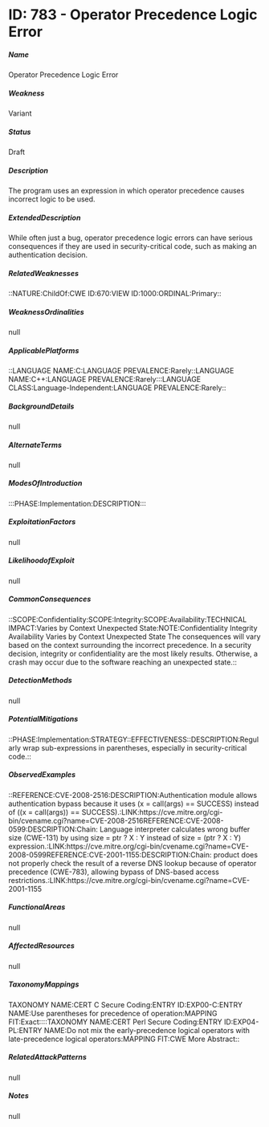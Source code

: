# ID: 783 - Operator Precedence Logic Error
<h5>Name</h5>Operator Precedence Logic Error
<h5>Weakness</h5>Variant
<h5>Status</h5>Draft
<h5>Description</h5>The program uses an expression in which operator precedence causes incorrect logic to be used.
<h5>ExtendedDescription</h5>While often just a bug, operator precedence logic errors can have serious consequences if they are used in security-critical code, such as making an authentication decision.
<h5>RelatedWeaknesses</h5>::NATURE:ChildOf:CWE ID:670:VIEW ID:1000:ORDINAL:Primary::
<h5>WeaknessOrdinalities</h5>null
<h5>ApplicablePlatforms</h5>::LANGUAGE NAME:C:LANGUAGE PREVALENCE:Rarely::LANGUAGE NAME:C++:LANGUAGE PREVALENCE:Rarely:::LANGUAGE CLASS:Language-Independent:LANGUAGE PREVALENCE:Rarely::
<h5>BackgroundDetails</h5>null
<h5>AlternateTerms</h5>null
<h5>ModesOfIntroduction</h5>:::PHASE:Implementation:DESCRIPTION:::
<h5>ExploitationFactors</h5>null
<h5>LikelihoodofExploit</h5>null
<h5>CommonConsequences</h5>::SCOPE:Confidentiality:SCOPE:Integrity:SCOPE:Availability:TECHNICAL IMPACT:Varies by Context Unexpected State:NOTE:Confidentiality Integrity Availability Varies by Context Unexpected State The consequences will vary based on the context surrounding the incorrect precedence. In a security decision, integrity or confidentiality are the most likely results. Otherwise, a crash may occur due to the software reaching an unexpected state.::
<h5>DetectionMethods</h5>null
<h5>PotentialMitigations</h5>::PHASE:Implementation:STRATEGY::EFFECTIVENESS::DESCRIPTION:Regularly wrap sub-expressions in parentheses, especially in security-critical code.::
<h5>ObservedExamples</h5>::REFERENCE:CVE-2008-2516:DESCRIPTION:Authentication module allows authentication bypass because it uses (x = call(args) == SUCCESS) instead of ((x = call(args)) == SUCCESS).:LINK:https://cve.mitre.org/cgi-bin/cvename.cgi?name=CVE-2008-2516REFERENCE:CVE-2008-0599:DESCRIPTION:Chain: Language interpreter calculates wrong buffer size (CWE-131) by using size = ptr ? X : Y instead of size = (ptr ? X : Y) expression.:LINK:https://cve.mitre.org/cgi-bin/cvename.cgi?name=CVE-2008-0599REFERENCE:CVE-2001-1155:DESCRIPTION:Chain: product does not properly check the result of a reverse DNS lookup because of operator precedence (CWE-783), allowing bypass of DNS-based access restrictions.:LINK:https://cve.mitre.org/cgi-bin/cvename.cgi?name=CVE-2001-1155
<h5>FunctionalAreas</h5>null
<h5>AffectedResources</h5>null
<h5>TaxonomyMappings</h5>TAXONOMY NAME:CERT C Secure Coding:ENTRY ID:EXP00-C:ENTRY NAME:Use parentheses for precedence of operation:MAPPING FIT:Exact::::TAXONOMY NAME:CERT Perl Secure Coding:ENTRY ID:EXP04-PL:ENTRY NAME:Do not mix the early-precedence logical operators with late-precedence logical operators:MAPPING FIT:CWE More Abstract::
<h5>RelatedAttackPatterns</h5>null
<h5>Notes</h5>null


